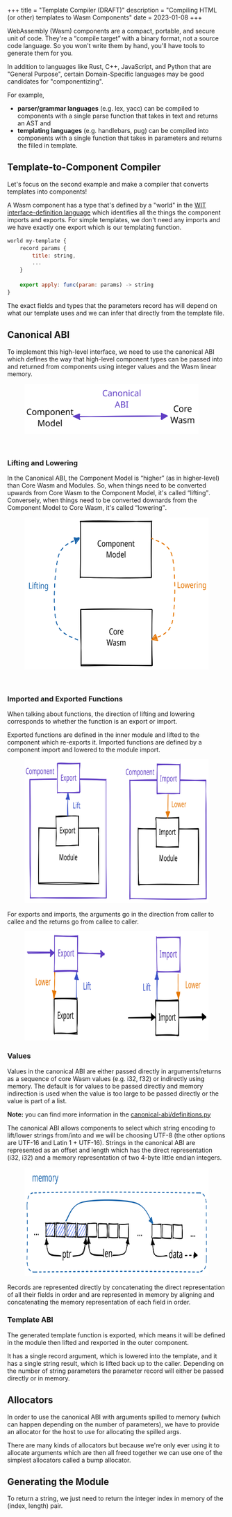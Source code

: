 +++
title = "Template Compiler (DRAFT)"
description = "Compiling HTML (or other) templates to Wasm Components"
date = 2023-01-08
+++

WebAssembly (Wasm) components are a compact, portable, and secure unit of code.
They're a <q>compile target</q> with a binary format, not a source code language.
So you won't write them by hand, you'll have tools to generate them for you.

<p>
In addition to languages like Rust, C++, JavaScript, and Python that are "General Purpose",
certain Domain-Specific languages may be good candidates for "componentizing".
</p>

For example,
<ul>
    <li>
        <strong>parser/grammar languages</strong> (e.g. lex, yacc)
        can be compiled to components with a single parse function that
        takes in text and returns an AST and
    </li>
    <li>
        <strong>templating languages</strong> (e.g. handlebars, pug)
        can be compiled into components with a single function that
        takes in parameters and returns the filled in template.
    </li>
</ul>

## Template-to-Component Compiler

Let's focus on the second example and make a compiler that converts templates into components!

A Wasm component has a type that's defined by a "world" in the
<a href="https://github.com/WebAssembly/component-model/blob/main/design/mvp/WIT.md">WIT interface-definition language</a>
which identifies all the things the component imports and exports.
For simple templates, we don't need any imports and we have exactly one export which is our templating function.

```js
world my-template {
    record params {
        title: string,
        ...
    }

    export apply: func(param: params) -> string
}
```

The exact fields and types that the parameters record has will depend on what our template
uses and we can infer that directly from the template file.

## Canonical ABI

To implement this high-level interface, we need to use the canonical ABI
which defines the way that high-level component types can be
passed into and returned from components using integer values
and the Wasm linear memory.

<figure>
    <img
        src="/tc-1/canon-abi.svg"
        width="400px"
        height="115px"
        alt="The canonical ABI connects the component model and core wasm"
    />
</figure>

<br>

### Lifting and Lowering

In the Canonical ABI, the Component Model is <q>higher</q> (as in higher-level)
than Core Wasm and Modules.
So, when things need to be converted upwards from Core Wasm to the Component Model, it's called <q>lifting</q>.
Conversely, when things need to be converted downards from the Component Model to Core Wasm, it's called <q>lowering</q>.

<figure>
    <img
        src="/tc-1/lift-lower.svg"
        width="550px"
        height="350px"
        alt="Lifting types from Core Wasm to the Component Model and lowering them from Component Model to Core Wasm"
    />
</figure>

<br>

### Imported and Exported Functions

When talking about functions, the direction of lifting and lowering corresponds
to whether the function is an export or import.

Exported functions are defined in the inner module and lifted to the component which re-exports it.
Imported functions are defined by a component import and lowered to the module import.

<figure>
    <img
        src="/tc-1/function-export-import.svg"
        width="700px"
        height="330px"
        alt="Diagram showing module exports being lifted to component exports, and component imports being lowed to module imports"
    />
</figure>

For exports and imports, the arguments go in the direction from caller to callee
and the returns go from callee to caller.

<figure>
    <img
        src="/tc-1/argument-return.svg"
        width="700px"
        height="250px"
        alt="Diagram showing export arguments being lowered and return being lifted, with import arguments being raised and return being lowered"
    />
</figure>

### Values

Values in the canonical ABI are either passed directly in arguments/returns
as a sequence of core Wasm values (e.g. i32, f32) or indirectly using memory.
The default is for values to be passed directly and memory indirection is used
when the value is too large to be passed directly or the value is part of a list.

<aside>
    <strong>Note:</strong> you can find more information in the 
    <a href="https://github.com/WebAssembly/component-model/blob/main/design/mvp/canonical-abi/definitions.py">
        canonical-abi/definitions.py
    </a>
</aside>

The canonical ABI allows components to select which string encoding to lift/lower strings from/into
and we will be choosing UTF-8 (the other options are UTF-16 and Latin 1 + UTF-16).
Strings in the canonical ABI are represented as an offset and length which has the direct
representation (i32, i32) and a memory representation of two 4-byte little endian integers.

<figure>
    <img
        src="/tc-1/string-memory.svg"
        width="700px"
        height="250px"
        alt="Diagram showing string memory being layed out with pointer and length together pointing at the text data"
    />
</figure>

Records are represented directly by concatenating the direct representation of all their fields in order
and are represented in memory by aligning and concatenating the memory representation of each field in order.

### Template ABI

The generated template function is exported, which means it will be defined in the module
then lifted and rexported in the outer component.

It has a single record argument, which is lowered into the template,
and it has a single string result, which is lifted back up to the caller.
Depending on the number of string parameters the parameter record will either
be passed directly or in memory.

## Allocators

In order to use the canonical ABI with arguments spilled to memory
(which can happen depending on the number of parameters),
we have to provide an allocator for the host to use for allocating
the spilled args.

There are many kinds of allocators but because we're only ever using
it to allocate arguments which are then all freed together we can
use one of the simplest allocators called a bump allocator.

## Generating the Module

To return a string, we just need to return the integer index in memory of the (index, length) pair.